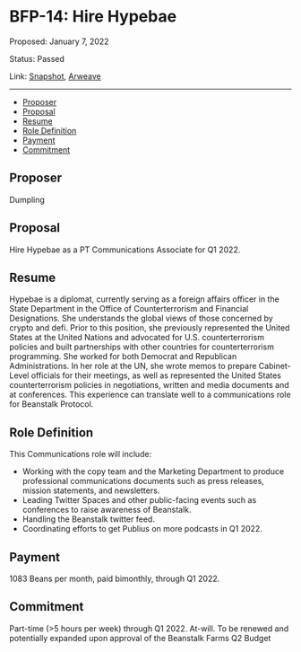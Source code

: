 # BFP-14: Hire Hypebae

Proposed: January 7, 2022

Status: Passed

Link: [Snapshot](https://snapshot.org/#/beanstalkfarms.eth/proposal/0x0dea98ff1e68ebd80e09b6d0b1bcf0d633be3e339f94b1125bdc4ac9b79d1d4a), [Arweave](https://arweave.net/RoGEIiYrKTR1CkrXEeaABiWkYtyXd4K75hgCm46SccQ)

---

- [Proposer](#proposer)
- [Proposal](#proposal)
- [Resume](#resume)
- [Role Definition](#role-definition)
- [Payment](#payment)
- [Commitment](#commitment)

## Proposer

Dumpling

## Proposal

Hire Hypebae as a PT Communications Associate for Q1 2022.

## Resume

Hypebae is a diplomat, currently serving as a foreign affairs officer in the State Department in the Office of Counterterrorism and Financial Designations. She understands the global views of those concerned by crypto and defi. Prior to this position, she previously represented the United States at the United Nations and advocated for U.S. counterterrorism policies and built partnerships with other countries for counterterrorism programming. She worked for both Democrat and Republican Administrations. In her role at the UN, she wrote memos to prepare Cabinet-Level officials for their meetings, as well as represented the United States counterterrorism policies in negotiations, written and media documents and at conferences. This experience can translate well to a communications role for Beanstalk Protocol.

## Role Definition

This Communications role will include:

- Working with the copy team and the Marketing Department to produce professional communications documents such as press releases, mission statements, and newsletters.
- Leading Twitter Spaces and other public-facing events such as conferences to raise awareness of Beanstalk.
- Handling the Beanstalk twitter feed.
- Coordinating efforts to get Publius on more podcasts in Q1 2022.

## Payment

1083 Beans per month, paid bimonthly, through Q1 2022.

## Commitment

Part-time (>5 hours per week) through Q1 2022. At-will. To be renewed and potentially expanded upon approval of the Beanstalk Farms Q2 Budget
